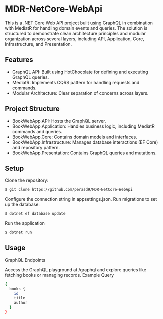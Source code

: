 # MDR-NetCore-WebApi
This is a .NET Core Web API project built using GraphQL in combination with MediatR for handling domain events and queries. 
The solution is structured to demonstrate clean architecture principles and modular organization across several layers, 
including API, Application, Core, Infrastructure, and Presentation.

## Features
* GraphQL API: Built using HotChocolate for defining and executing GraphQL queries.
* MediatR: Implements CQRS pattern for handling requests and commands.
* Modular Architecture: Clear separation of concerns across layers.

## Project Structure
* BookWebApp.API: Hosts the GraphQL server.
* BookWebApp.Application: Handles business logic, including MediatR commands and queries.
* BookWebApp.Core: Contains domain models and interfaces.
* BookWebApp.Infrastructure: Manages database interactions (EF Core) and repository pattern.
* BookWebApp.Presentation: Contains GraphQL queries and mutations.

## Setup
Clone the repository:
```bash
$ git clone https://github.com/perasd9/MDR-NetCore-WebApi
```
Configure the connection string in appsettings.json.
Run migrations to set up the database:
```bash
$ dotnet ef database update
```
Run the application
```bash
$ dotnet run
```

## Usage
GraphQL Endpoints

Access the GraphQL playground at /graphql and explore queries like fetching books or managing records.
Example Query
```bash
{
  books {
    id
    title
    author
  }
}
```
